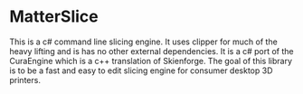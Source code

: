 MatterSlice
===========

This is a c# command line slicing engine. It uses clipper for much of the heavy lifting and is has no other external dependencies. It is a c# port of the CuraEngine which is a c++ translation of Skienforge. The goal of this library is to be a fast and easy to edit slicing engine for consumer desktop 3D printers.
